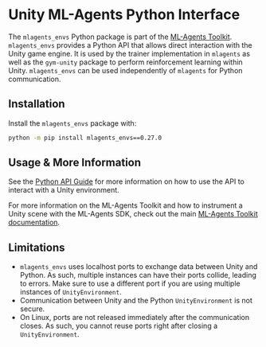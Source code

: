 # Unity ML-Agents Python Interface

The `mlagents_envs` Python package is part of the
[ML-Agents Toolkit](https://github.com/Unity-Technologies/ml-agents).
`mlagents_envs` provides a Python API that allows direct interaction with the
Unity game engine. It is used by the trainer implementation in `mlagents` as
well as the `gym-unity` package to perform reinforcement learning within Unity.
`mlagents_envs` can be used independently of `mlagents` for Python
communication.

## Installation

Install the `mlagents_envs` package with:

```sh
python -m pip install mlagents_envs==0.27.0
```

## Usage & More Information

See the [Python API Guide](../docs/Python-API.md) for more information on how to
use the API to interact with a Unity environment.

For more information on the ML-Agents Toolkit and how to instrument a Unity
scene with the ML-Agents SDK, check out the main
[ML-Agents Toolkit documentation](../docs/Readme.md).

## Limitations

- `mlagents_envs` uses localhost ports to exchange data between Unity and
  Python. As such, multiple instances can have their ports collide, leading to
  errors. Make sure to use a different port if you are using multiple instances
  of `UnityEnvironment`.
- Communication between Unity and the Python `UnityEnvironment` is not secure.
- On Linux, ports are not released immediately after the communication closes.
  As such, you cannot reuse ports right after closing a `UnityEnvironment`.
